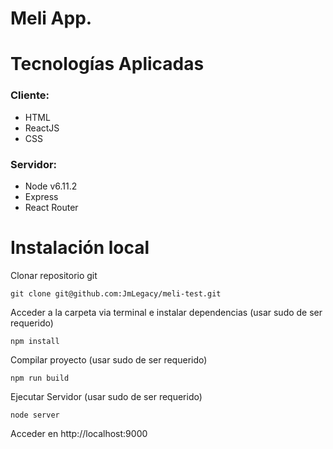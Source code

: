 # Meli App.

# Tecnologías Aplicadas

### Cliente:
* HTML
* ReactJS
* CSS

### Servidor:
* Node v6.11.2
* Express
* React Router

# Instalación local

Clonar repositorio git

```
git clone git@github.com:JmLegacy/meli-test.git

```

Acceder a la carpeta via terminal e instalar dependencias (usar sudo de ser requerido)

```
npm install

```

Compilar proyecto (usar sudo de ser requerido)

```
npm run build

```

Ejecutar Servidor (usar sudo de ser requerido)

```
node server

```

Acceder en http://localhost:9000
